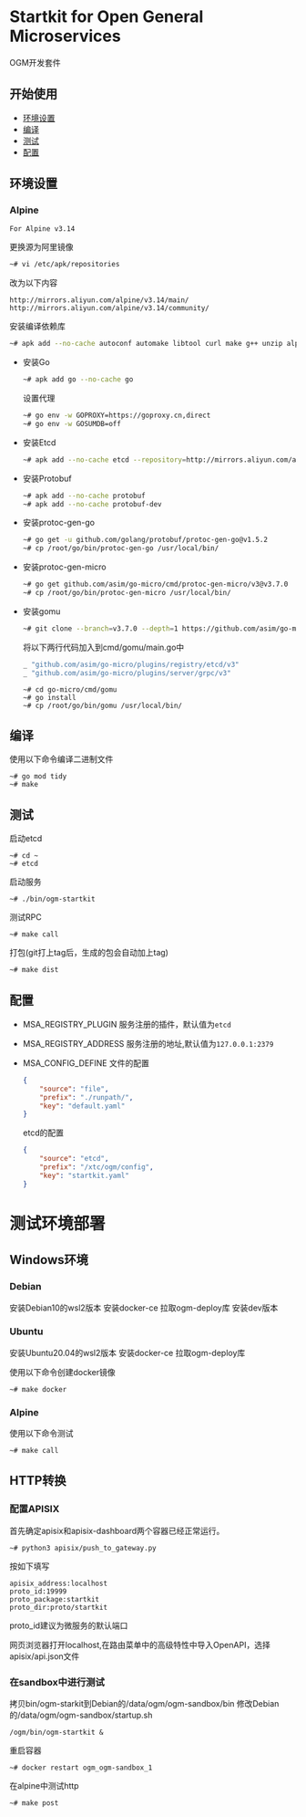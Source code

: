 # Startkit for Open General Microservices

OGM开发套件

## 开始使用

- [环境设置](#环境设置)
- [编译](#编译)
- [测试](#测试)
- [配置](#配置)


## 环境设置

### Alpine
`For Alpine v3.14`

更换源为阿里镜像
```bash
~# vi /etc/apk/repositories
```
改为以下内容
```
http://mirrors.aliyun.com/alpine/v3.14/main/
http://mirrors.aliyun.com/alpine/v3.14/community/
```

安装编译依赖库

```bash
~# apk add --no-cache autoconf automake libtool curl make g++ unzip alpine-sdk
```

- 安装Go

    ```bash
    ~# apk add go --no-cache go
    ```
    
    设置代理
    ```bash
    ~# go env -w GOPROXY=https://goproxy.cn,direct
    ~# go env -w GOSUMDB=off 
    ```

- 安装Etcd

    ```bash
    ~# apk add --no-cache etcd --repository=http://mirrors.aliyun.com/alpine/edge/testing/
    ```

- 安装Protobuf

    ```bash
    ~# apk add --no-cache protobuf 
    ~# apk add --no-cache protobuf-dev
    ```

- 安装protoc-gen-go

    ```bash
    ~# go get -u github.com/golang/protobuf/protoc-gen-go@v1.5.2
    ~# cp /root/go/bin/protoc-gen-go /usr/local/bin/
    ```

- 安装protoc-gen-micro

    ```bash
    ~# go get github.com/asim/go-micro/cmd/protoc-gen-micro/v3@v3.7.0 
    ~# cp /root/go/bin/protoc-gen-micro /usr/local/bin/
    ```

- 安装gomu

    ```bash
    ~# git clone --branch=v3.7.0 --depth=1 https://github.com/asim/go-micro
    ```

    将以下两行代码加入到cmd/gomu/main.go中
    ```go
    _ "github.com/asim/go-micro/plugins/registry/etcd/v3" 
    _ "github.com/asim/go-micro/plugins/server/grpc/v3"
    ```

    ```
    ~# cd go-micro/cmd/gomu
    ~# go install
    ~# cp /root/go/bin/gomu /usr/local/bin/
    ```

## 编译
使用以下命令编译二进制文件
```shell
~# go mod tidy
~# make
```

## 测试

启动etcd

```
~# cd ~
~# etcd 
```
启动服务
```
~# ./bin/ogm-startkit
```

测试RPC
```shell
~# make call
```

打包(git打上tag后，生成的包会自动加上tag)
```bash
~# make dist
```


## 配置

- MSA_REGISTRY_PLUGIN
    服务注册的插件，默认值为`etcd`

- MSA_REGISTRY_ADDRESS
    服务注册的地址,默认值为`127.0.0.1:2379`

- MSA_CONFIG_DEFINE
    文件的配置
    ```json
    {	
        "source": "file",
        "prefix": "./runpath/",
        "key": "default.yaml"
    }	
    ```

    etcd的配置
    ```json
    {	
        "source": "etcd",
        "prefix": "/xtc/ogm/config",
        "key": "startkit.yaml"
    }	
    ```

# 测试环境部署

## Windows环境

### Debian
安装Debian10的wsl2版本
安装docker-ce
拉取ogm-deploy库
安装dev版本

### Ubuntu
安装Ubuntu20.04的wsl2版本
安装docker-ce
拉取ogm-deploy库

使用以下命令创建docker镜像
```
~# make docker
```

### Alpine
使用以下命令测试
```
~# make call
```

## HTTP转换

### 配置APISIX

首先确定apisix和apisix-dashboard两个容器已经正常运行。

```
~# python3 apisix/push_to_gateway.py
```

按如下填写
```
apisix_address:localhost
proto_id:19999
proto_package:startkit
proto_dir:proto/startkit
```

proto_id建议为微服务的默认端口

网页浏览器打开localhost,在路由菜单中的高级特性中导入OpenAPI，选择apisix/api.json文件

### 在sandbox中进行测试

拷贝bin/ogm-starkit到Debian的/data/ogm/ogm-sandbox/bin
修改Debian的/data/ogm/ogm-sandbox/startup.sh
```
/ogm/bin/ogm-startkit &
```

重启容器
```
~# docker restart ogm_ogm-sandbox_1
```

在alpine中测试http
```shell
~# make post
```
